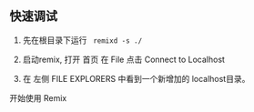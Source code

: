 ## 快速调试
1. 先在根目录下运行 ` remixd -s ./`
   
2. 启动remix, 打开 首页 在 File 点击 Connect to Localhost

3. 在 左侧 FILE EXPLORERS 中看到一个新增加的 localhost目录。 

开始使用 Remix 

